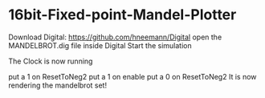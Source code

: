 # 16bit-Fixed-point-Mandel-Plotter
Download Digital: https://github.com/hneemann/Digital
open the MANDELBROT.dig file inside Digital
Start the simulation

The Clock is now running

put a 1 on ResetToNeg2
put a 1 on enable
put a 0 on ResetToNeg2
It is now rendering the mandelbrot set!
